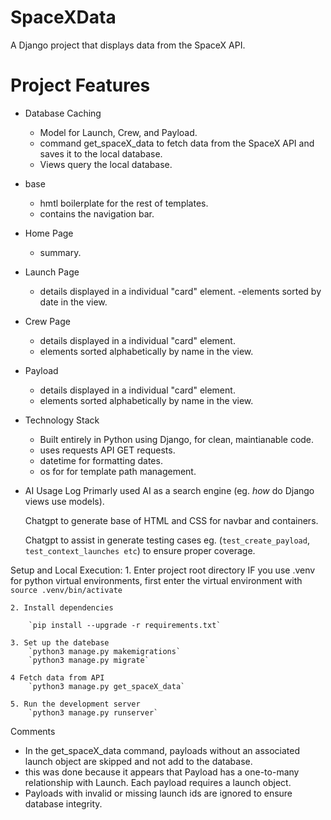 # SpaceXData
A Django project that displays data from the SpaceX API.


# Project Features
- Database Caching
    - Model for Launch, Crew, and Payload.
    - command get_spaceX_data to fetch data from the SpaceX API and saves it to the local database.
    - Views query the local database.

- base
    - hmtl boilerplate for the rest of templates.
    - contains the navigation bar.
- Home Page
    - summary.
- Launch Page
    - details displayed in a individual "card" element.
    -elements sorted by date in the view.
- Crew Page
    - details displayed in a individual "card" element.
    - elements sorted alphabetically by name in the view.
- Payload
    - details displayed in a individual "card" element.
    - elements sorted alphabetically by name in the view.
    

- Technology Stack
    - Built entirely in Python using Django, for clean, maintianable code.
    - uses requests API GET requests.
    - datetime for formatting dates.
    - os for for template path management.

- AI Usage Log
    Primarly used AI as a search engine (eg. *how* do Django views use models).

    Chatgpt to generate base of HTML and CSS for navbar and containers.

    Chatgpt to assist in generate testing cases eg. (`test_create_payload`, `test_context_launches etc`) to ensure proper coverage.

Setup and Local Execution:
    1. Enter project root directory
    IF you use .venv for python virtual environments, first enter the virtual environment with
        `source .venv/bin/activate`

    2. Install dependencies
    
        `pip install --upgrade -r requirements.txt`

    3. Set up the datebase
        `python3 manage.py makemigrations`
        `python3 manage.py migrate`

    4 Fetch data from API
        `python3 manage.py get_spaceX_data`

    5. Run the development server
        `python3 manage.py runserver`

Comments

- In the get_spaceX_data command, payloads without an associated launch object are skipped and not add to the database.
- this was done because it appears that Payload has a one-to-many relationship with Launch. Each payload requires a launch object.
- Payloads with invalid or missing launch ids are ignored to ensure database integrity.
